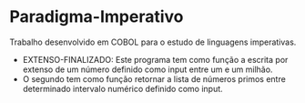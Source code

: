 # Paradigma-Imperativo
Trabalho desenvolvido em COBOL para o estudo de linguagens imperativas.
- EXTENSO-FINALIZADO: Este programa tem como função a escrita por extenso de um número definido como input entre um e um milhão.
- O segundo tem como função retornar a lista de números primos entre determinado intervalo numérico definido como input.
